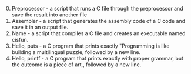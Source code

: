 0. Preprocessor - a script that runs a C file through the preprocessor and save the result into another file
2. Assembler - a script that generates the assembly code of a C code and save it in an output file.
3. Name - a script that compiles a C file and creates an executable named cisfun.
4. Hello, puts - a C program that prints exactly "Programming is like building a multilingual puzzle, followed by a new line.
5. Hello, printf - a C program that prints exactly with proper grammar, but the outcome is a piece of art,, followed by a new line.


